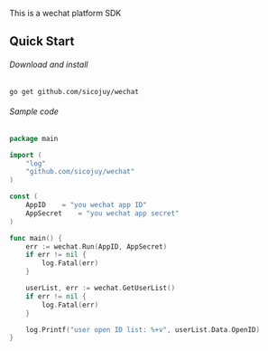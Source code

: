 This is a wechat platform SDK

## Quick Start

###### Download and install

    go get github.com/sicojuy/wechat

###### Sample code
```go
package main

import (
    "log"
    "github.com/sicojuy/wechat"
)

const (
    AppID    = "you wechat app ID"
    AppSecret    = "you wechat app secret"
)

func main() {
    err := wechat.Run(AppID, AppSecret)
    if err != nil {
        log.Fatal(err)
    }

    userList, err := wechat.GetUserList()
    if err != nil {
        log.Fatal(err)
    }

    log.Printf("user open ID list: %+v", userList.Data.OpenID)
}
```
